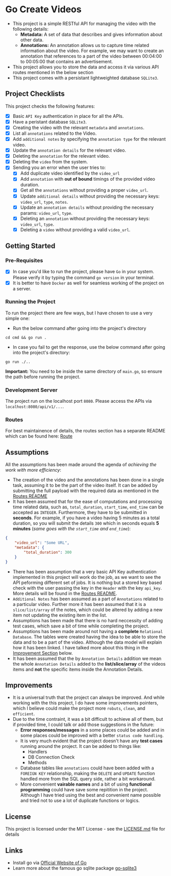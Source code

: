 # Go Create Videos

- This project is a simple RESTful API for managing the video with the following details:
    - **Metadata:** A set of data that describes and gives information about other data.
    - **Annotations:** An annotation allows us to capture time related information about the video. For example, we may want to create an annotation that references to a part of the video between 00:04:00 to 00:05:00 that contains an advertisement. 
- This project allows you to store the data and access it via various API routes mentioned in the below section
- This project comes with a persistant lightweighted database `SQLite3`.

## Project Checklists

This project checks the following features:
- [x] Basic `API Key` authentication in place for all the APIs.
- [x] Have a peristant database `SQLite3`.
- [x] Creating the video with the relevant `metadata` and `annotations`.
- [x] List all `annotations` related to the Video.
- [x] Add `additional notes` by specifying the `annotation type` for the relevant video.
- [x] Update the `annotation details` for the relevant video.
- [x] Deleting the `annotation` for the relevant video.
- [x] Deleting the `video` from the system.
- [x] Sending you an error when the user tries to:
    - [x] Add duplicate video identified by the `video_url`
    - [x] Add `annotation` with **out of bound** timings of the provided video duration.
    - [x] Get all the `annotations` without providing a proper `video_url`.
    - [x] Update `additional details` without providing the necessary keys: `video_url`, `type`, `notes`.
    - [x] Update an `annotation details` without providing the necessary params: `video_url`, `type`.
    - [x] Deleting an `annotation` without providing the necessary keys: `video_url`, `type`.
    - [x] Deleting a `video` without providing a valid `video_url`.

## Getting Started

### Pre-Requisites

- [x] In case you'd like to run the project, please have `Go` in your system. Please verify it by typing the command `go version` in your terminal.
- [x] It is better to have `Docker` as well for seamless working of the project on a server.

### Running the Project

To run the project there are few ways, but I have chosen to use a very simple one:
- Run the below command after going into the project's directory
```
cd cmd && go run .
```

- In case you fail to get the response, use the below command after going into the project's directory:
```
go run ./..
```

**Important:** You need to be inside the same directory of `main.go`, so ensure the path before running the project.

### Development Server

The project run on the localhost port `8080`. Please access the APIs via `localhost:8080/api/v1/...`.

### Routes

For best maintainence of details, the routes section has a separate README which can be found here: [Route](https://github.com/aloklearning/go-create-video/tree/main/pkg/handlers)

## Assumptions

All the assumptions has been made around the agenda of *achieving the work with more efficiency*:

- The creation of the video and the annotations has been done in a single task, assuming it to be the part of the video itself. It can be added by submitting the full payload with the required data as mentioned in the [Routes README](https://github.com/aloklearning/go-create-video/tree/main/pkg/handlers)
- It has been assumed that for the ease of computations and processing time related data, such as, `total_duration`, `start_time`, `end_time` can be accepted as `INTEGER`. Furthermore, they have to be submitted in **seconds**. For example, if you have a video having 5 minutes as a total duration, so you will submit the details `300` which in seconds equals **5 minutes** (*same goes with the `start_time` and `end_time`*):
```json
{
    "video_url": "Some URL",
    "metadata": {
        "total_duration": 300
    }
}
```
- There has been assumption that a very basic API Key authentication implemented in this project will work do the job, as we want to see the API peforming different set of jobs. It is nothing but a stored key based check with the user passing the key in the `Header` with the key `api_key`. More details will be found in the [Routes README](https://github.com/aloklearning/go-create-video/tree/main/pkg/handlers).
- `Additional Notes` has been assumed as a part of `Annotations` related to a particular video. Further more it has been assumed that it is a `slice/list/array` of the notes, which could be altered by adding a new item not updating the existing item in the list.
- Assumptions has been made that there is no hard neccessity of adding test cases, which save a bit of time while completing the project.
- Assumptions has been made around not having a **complete** `Relational Database`. The tables were created having the idea to be able to store the data and to be a part of the video. Although the data model will explain how it has been linked. I have talked more about this thing in the [Improvement Section](https://github.com/aloklearning/go-create-video#improvements) below.
- It has been assumed that the by `Annotation Details` addition we mean the whole `Annotation Details` added to the **list/slice/array** of the videos items and **not** the specific items inside the Annotation Details.

## Improvements

- It is a universal truth that the project can always be improved. And while working with the this project, I do have some improvements pointers, which I believe could make the project more `robuts`, `clean`, and `efficient`. 
- Due to the time contraint, it was a bit difficult to achieve all of them, but if provided time, I could talk or add those suggestions in the future:
    - **Error responses/messages** in a some places could be added and in some places could be improved with a better `status code handling`.
    - It is very much evident that the project doesn't have any **test cases** running around the project. It can be added to things like:
        - Handlers
        - DB Connection Check
        - Methods
    - Database tables like `annotations` could have been added with a `FOREIGN KEY` relationship, making the `DELETE` and `UPDATE` function handled more from the SQL query side, rather a bit workaround.
    - More convenient **vairable names** and a bit of using **functional programming** could have save some repitition in the project. Although I have tried using the best and convenient name possible and tried not to use a lot of duplicate functions or logics.


## License

This project is licensed under the MIT License - see the [LICENSE.md](https://github.com/aloklearning/go-create-video/blob/main/LICENSE.md) file for details

## Links

- Install go via [Official Website of Go](https://go.dev/)
- Learn more about the famous go sqlite package [go-sqlite3](https://pkg.go.dev/github.com/mattn/go-sqlite3)




